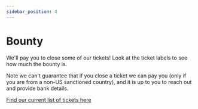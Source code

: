 ```yaml
---
sidebar_position: 4
---
```


# Bounty

We'll pay you to close some of our tickets! Look at the ticket labels to see how much the bounty is.  

Note we can't guarantee that if you close a ticket we can pay you (only if you are from a non-US sanctioned country), and it is up to you to reach out and provide bank details. 

[Find our current list of tickets here](https://github.com/anarchy-ai/LLM-VM/issues)